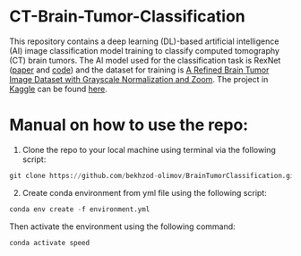 # CT-Brain-Tumor-Classification

This repository contains a deep learning (DL)-based artificial intelligence (AI) image classification model training to classify computed tomography (CT) brain tumors. The AI model used for the classification task is RexNet ([paper](https://arxiv.org/pdf/2007.00992.pdf) and [code](https://github.com/clovaai/rexnet)) and the dataset for training is [A Refined Brain Tumor Image Dataset with Grayscale Normalization and Zoom](https://www.kaggle.com/datasets/thomasdubail/brain-tumors-256x256). The project in [Kaggle](https://www.kaggle.com/) can be found [here](https://www.kaggle.com/code/killa92/pytorch-resnet-18-99-9-accuracy).

# Manual on how to use the repo:

1. Clone the repo to your local machine using terminal via the following script:

```python
git clone https://github.com/bekhzod-olimov/BrainTumorClassification.git
```

2. Create conda environment from yml file using the following script:
```python
conda env create -f environment.yml
```
Then activate the environment using the following command:
```python
conda activate speed
```
